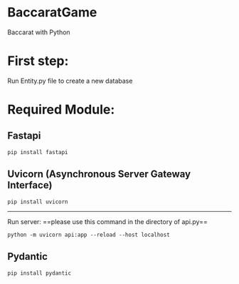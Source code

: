 # BaccaratGame
 Baccarat with Python

# First step:
 Run Entity.py file to create a new database

# Required Module:
 ## Fastapi
    pip install fastapi
 ## Uvicorn (Asynchronous Server Gateway Interface)
    pip install uvicorn
---
 Run server:
 ==please use this command in the directory of api.py==
 
    python -m uvicorn api:app --reload --host localhost
 ## Pydantic
    pip install pydantic
